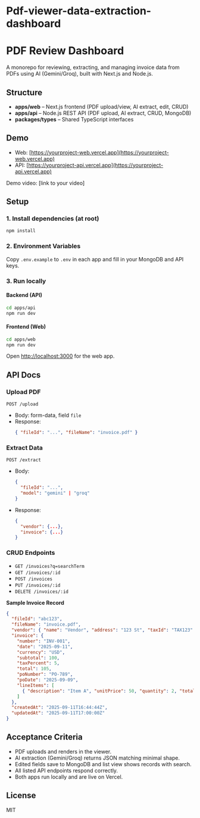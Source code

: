 # Pdf-viewer-data-extraction-dashboard
# PDF Review Dashboard

A monorepo for reviewing, extracting, and managing invoice data from PDFs using AI (Gemini/Groq), built with Next.js and Node.js.

## Structure

- **apps/web** – Next.js frontend (PDF upload/view, AI extract, edit, CRUD)
- **apps/api** – Node.js REST API (PDF upload, AI extract, CRUD, MongoDB)
- **packages/types** – Shared TypeScript interfaces

## Demo

- Web: [https://yourproject-web.vercel.app](https://yourproject-web.vercel.app)
- API: [https://yourproject-api.vercel.app](https://yourproject-api.vercel.app)

Demo video: [link to your video]

## Setup

### 1. Install dependencies (at root)
```bash
npm install
```

### 2. Environment Variables

Copy `.env.example` to `.env` in each app and fill in your MongoDB and API keys.

### 3. Run locally

#### Backend (API)
```bash
cd apps/api
npm run dev
```

#### Frontend (Web)
```bash
cd apps/web
npm run dev
```

Open [http://localhost:3000](http://localhost:3000) for the web app.

## API Docs

### Upload PDF
`POST /upload`
- Body: form-data, field `file`
- Response:
  ```json
  { "fileId": "...", "fileName": "invoice.pdf" }
  ```

### Extract Data
`POST /extract`
- Body:
  ```json
  {
    "fileId": "...",
    "model": "gemini" | "groq"
  }
  ```
- Response:
  ```json
  {
    "vendor": {...},
    "invoice": {...}
  }
  ```

### CRUD Endpoints

- `GET /invoices?q=searchTerm`
- `GET /invoices/:id`
- `POST /invoices`
- `PUT /invoices/:id`
- `DELETE /invoices/:id`

**Sample Invoice Record**
```json
{
  "fileId": "abc123",
  "fileName": "invoice.pdf",
  "vendor": { "name": "Vendor", "address": "123 St", "taxId": "TAX123" },
  "invoice": {
    "number": "INV-001",
    "date": "2025-09-11",
    "currency": "USD",
    "subtotal": 100,
    "taxPercent": 5,
    "total": 105,
    "poNumber": "PO-789",
    "poDate": "2025-09-09",
    "lineItems": [
      { "description": "Item A", "unitPrice": 50, "quantity": 2, "total": 100 }
    ]
  },
  "createdAt": "2025-09-11T16:44:44Z",
  "updatedAt": "2025-09-11T17:00:00Z"
}
```

## Acceptance Criteria

- PDF uploads and renders in the viewer.
- AI extraction (Gemini/Groq) returns JSON matching minimal shape.
- Edited fields save to MongoDB and list view shows records with search.
- All listed API endpoints respond correctly.
- Both apps run locally and are live on Vercel.

## License

MIT
